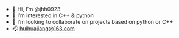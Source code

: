 - 👋 Hi, I’m @jhh0923
- 👀 I’m interested in C++ & python
- 💞️ I’m looking to collaborate on projects based on python or C++
- 📫 huihuajiang@163.com

<!---
jhh0923/jhh0923 is a ✨ special ✨ repository because its `README.md` (this file) appears on your GitHub profile.
You can click the Preview link to take a look at your changes.
--->
